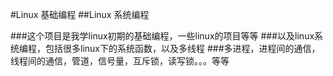#Linux 基础编程
##Linux 系统编程

###这个项目是我学linux初期的基础编程，一些linux的项目等等
###以及linux系统编程，包括很多linux下的系统函数，以及多线程
###多进程，进程间的通信，线程间的通信，管道，信号量，互斥锁，读写锁。。。等等
